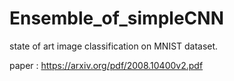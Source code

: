 # Ensemble_of_simpleCNN

state of art image classification on MNIST dataset.


paper : https://arxiv.org/pdf/2008.10400v2.pdf
